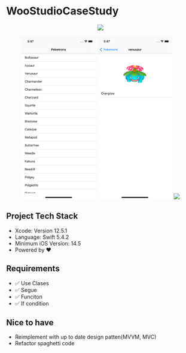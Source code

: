 # WooStudioCaseStudy
<p align="center">

<img src="/logo.jpeg"/>
</p>

<p align="center">
<img src="/pokemon.png"  width="200"/>
<img src="/pokemonDetail.png" width="200"/>
<img src="/show.png" width="200"/>
</p>


## Project Tech Stack
* Xcode: Version 12.5.1 
* Language: Swift 5.4.2
* Minimum iOS Version: 14.5
* Powered by ❤️

## Requirements
- ✅ Use Clases
- ✅ Segue
- ✅ Funciton
- ✅ If condition

## Nice to have
- Reimplement with up to date design patten(MVVM, MVC)
- Refactor spaghetti code 
